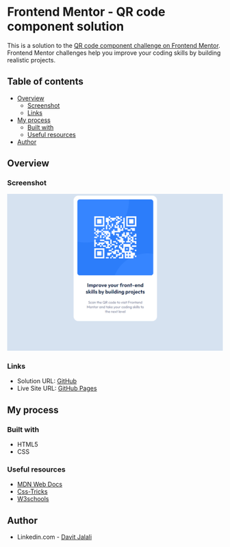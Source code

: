 # Frontend Mentor - QR code component solution

This is a solution to the [QR code component challenge on Frontend Mentor](https://www.frontendmentor.io/challenges/qr-code-component-iux_sIO_H). Frontend Mentor challenges help you improve your coding skills by building realistic projects. 

## Table of contents

- [Overview](#overview)
  - [Screenshot](#screenshot)
  - [Links](#links)
- [My process](#my-process)
  - [Built with](#built-with)
  - [Useful resources](#useful-resources)
- [Author](#author)

## Overview

### Screenshot

![QR code component](./QR-code.bmp)

### Links

- Solution URL: [GitHub](https://github.com/davit-jalali/QR-code-component)
- Live Site URL: [GitHub Pages](https://davit-jalali.github.io/QR-code-component)

## My process

### Built with

- HTML5
- CSS 

### Useful resources

- [MDN Web Docs](https://developer.mozilla.org/en-US/)
- [Css-Tricks](https://css-tricks.com/)
- [W3schools](https://www.w3schools.com/)

## Author

- Linkedin.com - [Davit Jalali](https://www.linkedin.com/in/davit-jalali-726b74252/)